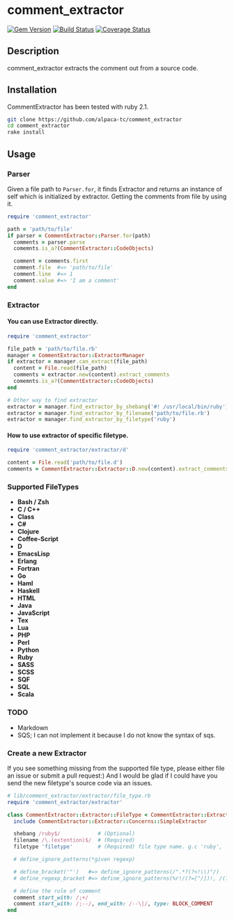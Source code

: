 # comment\_extractor

[![Gem Version](https://badge.fury.io/rb/comment_extractor.png)](http://badge.fury.io/rb/comment\_extractor)
[![Build Status](https://travis-ci.org/alpaca-tc/comment_extractor.png?branch=v1.0.0)](https://travis-ci.org/alpaca-tc/comment\_parser)
[![Coverage Status](https://coveralls.io/repos/alpaca-tc/comment_extractor/badge.png?branch=v1.0.0)](https://coveralls.io/r/alpaca-tc/comment\_extractor?branch=v1.0.0)

## Description

comment\_extractor extracts the comment out from a source code.

## Installation

CommentExtractor has been tested with ruby 2.1.

```sh
git clone https://github.com/alpaca-tc/comment_extractor
cd comment_extractor
rake install
```

## Usage

### Parser

Given a file path to `Parser.for`, it finds Extractor and returns an instance of self which is initialized by extractor. Getting the comments from file by using it.

```ruby
require 'comment_extractor'

path = 'path/to/file'
if parser = CommentExtractor::Parser.for(path)
  comments = parser.parse
  comemnts.is_a?(CommentExtractor::CodeObjects)

  comment = comments.first
  comment.file  #=> 'path/to/file'
  comment.line  #=> 1
  comment.value #=> 'I am a comment'
end
```

### Extractor

#### You can use Extractor directly.

```ruby
require 'comment_extractor'

file_path = 'path/to/file.rb'
manager = CommentExtractor::ExtractorManager
if extractor = manager.can_extract(file_path)
  content = File.read(file_path)
  comments = extractor.new(content).extract_comments
  comemnts.is_a?(CommentExtractor::CodeObjects)
end

# Other way to find extractor
extractor = manager.find_extractor_by_shebang('#! /usr/local/bin/ruby')
extractor = manager.find_extractor_by_filename('path/to/file.rb')
extractor = manager.find_extractor_by_filetype('ruby')
```

#### How to use extractor of specific filetype.

```ruby
require 'comment_extractor/extractor/d'

content = File.read('path/to/file.d')
comments = CommentExtractor::Extractor::D.new(content).extract_comments
```

### Supported FileTypes

- **Bash / Zsh**
- **C / C++**
- **Class**
- **C#**
- **Clojure**
- **Coffee-Script**
- **D**
- **EmacsLisp**
- **Erlang**
- **Fortran**
- **Go**
- **Haml**
- **Haskell**
- **HTML**
- **Java**
- **JavaScript**
- **Tex**
- **Lua**
- **PHP**
- **Perl**
- **Python**
- **Ruby**
- **SASS**
- **SCSS**
- **SQF**
- **SQL**
- **Scala**

### TODO

- Markdown
- SQS; I can not implement it because I do not know the syntax of sqs.

### Create a new Extractor

If you see something missing from the supported file type, please either file an issue or submit a pull request:)
And I would be glad if I could have you send the new filetype's source code via an issues.

```ruby
# lib/comment_extractor/extractor/file_type.rb
require 'comment_extractor/extractor'

class CommentExtractor::Extractor::FileType < CommentExtractor::Extractor
  include CommentExtractor::Extractor::Concerns::SimpleExtractor

  shebang /ruby$/            # (Optional)
  filename /\.(extention)$/  # (Required)
  filetype 'filetype'        # (Required) file type name. g.c 'ruby', 'python'

  # define_ignore_patterns(*given regexp)

  # define_bracket('"')   #=> define_ignore_patterns(/".*?(?<!\\)"/)
  # define_regexp_bracket #=> define_ignore_patterns(%r!/(?=[^/])!, /(?<!\\)\//)

  # define the rule of comment
  comment start_with: /;+/
  comment start_with: /;--/, end_with: /--\|/, type: BLOCK_COMMENT
end
```
